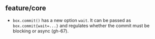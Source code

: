 ## feature/core

* `box.commit()` has a new option `wait`. It can be passed as
  `box.commit{wait=...}` and regulates whether the commit must be blocking or
  async (gh-67).
